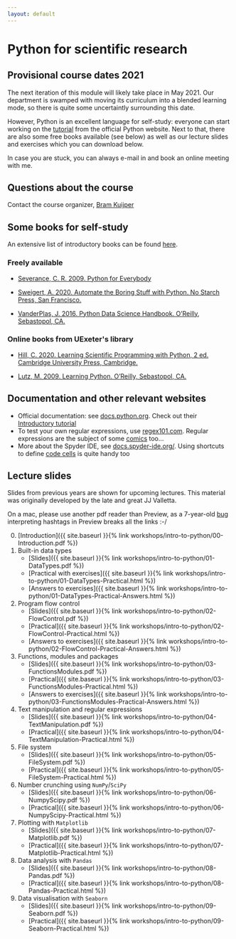 ```yaml
---
layout: default
---
```


# Python for scientific research

## Provisional course dates 2021

The next iteration of this module will likely take place in May 2021. Our department is swamped with moving its curriculum into a blended learning mode, so there is quite some uncertaintly surrounding this date.

However, Python is an excellent language for self-study: everyone can start working on the [tutorial](https://docs.python.org/3/tutorial/index.html) from the official Python website. Next to that, there are also some free books available (see below) as well as our lecture slides and exercises which you can download below. 

In case you are stuck, you can always e-mail in and book an online meeting with me.

## Questions about the course

Contact the course organizer, [Bram Kuijper](https://biosciences.exeter.ac.uk/staff/profile/index.php?web_id=Bram_Kuijper) 

## Some books for self-study
An extensive list of introductory books can be found [here](https://wiki.python.org/moin/IntroductoryBooks).

### Freely available

* [Severance, C. R. 2009. Python for Everybody](http://do1.dr-chuck.com/pythonlearn/EN_us/pythonlearn.pdf) 

*  [Sweigert, A. 2020. Automate the Boring Stuff with Python. No Starch Press, San Francisco.](https://automatetheboringstuff.com/2e/chapter0/) 


* [VanderPlas, J. 2016. Python Data Science Handbook. O’Reilly, Sebastopol, CA.](https://jakevdp.github.io/PythonDataScienceHandbook/) 

### Online books from UExeter's library

* [Hill, C. 2020. Learning Scientific Programming with Python, 2 ed. Cambridge University Press, Cambridge.](https://encore.exeter.ac.uk/iii/encore/record/C__Rb4338235) 

* [Lutz, M. 2009. Learning Python. O’Reilly, Sebastopol, CA.](https://encore.exeter.ac.uk/iii/encore/record/C__Rb2506095)




## Documentation and other relevant websites
* Official documentation: see [docs.python.org](https://docs.python.org/3/). Check out their [Introductory tutorial](https://docs.python.org/3/tutorial/index.html)
* To test your own regular expressions, use [regex101.com](https://regex101.com). Regular expressions are the subject of some [comics](https://xkcd.com/208/) too...
* More about the Spyder IDE, see [docs.spyder-ide.org/](https://docs.spyder-ide.org/). Using shortcuts to define [code cells](https://docs.spyder-ide.org/editor.html#defining-code-cells) is quite handy too 

## Lecture slides

Slides from previous years are shown for upcoming lectures. This material was originally developed by the late and great JJ Valletta. 

On a mac, please use another pdf reader than Preview, as a 7-year-old [bug](https://discussions.apple.com/thread/5192605) interpreting hashtags in Preview breaks all the links :-/

0. [Introduction]({{ site.baseurl }}{% link workshops/intro-to-python/00-Introduction.pdf %})
1. Built-in data types
    * [Slides]({{ site.baseurl }}{% link workshops/intro-to-python/01-DataTypes.pdf %})
    * [Practical with exercises]({{ site.baseurl }}{% link workshops/intro-to-python/01-DataTypes-Practical.html %})
    * [Answers to exercises]({{ site.baseurl }}{% link workshops/intro-to-python/01-DataTypes-Practical-Answers.html %})
2. Program flow control
    * [Slides]({{ site.baseurl }}{% link workshops/intro-to-python/02-FlowControl.pdf %})
    * [Practical]({{ site.baseurl }}{% link workshops/intro-to-python/02-FlowControl-Practical.html %})
    * [Answers to exercises]({{ site.baseurl }}{% link workshops/intro-to-python/02-FlowControl-Practical-Answers.html %})
3. Functions, modules and packages
    * [Slides]({{ site.baseurl }}{% link workshops/intro-to-python/03-FunctionsModules.pdf %})
    * [Practical]({{ site.baseurl }}{% link workshops/intro-to-python/03-FunctionsModules-Practical.html %})
    * [Answers to exercises]({{ site.baseurl }}{% link workshops/intro-to-python/03-FunctionsModules-Practical-Answers.html %})
4. Text manipulation and regular expressions
    * [Slides]({{ site.baseurl }}{% link workshops/intro-to-python/04-TextManipulation.pdf %})
    * [Practical]({{ site.baseurl }}{% link workshops/intro-to-python/04-TextManipulation-Practical.html %})
5. File system
    * [Slides]({{ site.baseurl }}{% link workshops/intro-to-python/05-FileSystem.pdf %})
    * [Practical]({{ site.baseurl }}{% link workshops/intro-to-python/05-FileSystem-Practical.html %})
6. Number crunching using `NumPy`/`SciPy`
    * [Slides]({{ site.baseurl }}{% link workshops/intro-to-python/06-NumpyScipy.pdf %})
    * [Practical]({{ site.baseurl }}{% link workshops/intro-to-python/06-NumpyScipy-Practical.html %})
7. Plotting with `Matplotlib`
    * [Slides]({{ site.baseurl }}{% link workshops/intro-to-python/07-Matplotlib.pdf %})
    * [Practical]({{ site.baseurl }}{% link workshops/intro-to-python/07-Matplotlib-Practical.html %})
8. Data analysis with `Pandas`
    * [Slides]({{ site.baseurl }}{% link workshops/intro-to-python/08-Pandas.pdf %})
    * [Practical]({{ site.baseurl }}{% link workshops/intro-to-python/08-Pandas-Practical.html %})
9. Data visualisation with `Seaborn`
    * [Slides]({{ site.baseurl }}{% link workshops/intro-to-python/09-Seaborn.pdf %})
    * [Practical]({{ site.baseurl }}{% link workshops/intro-to-python/09-Seaborn-Practical.html %})
